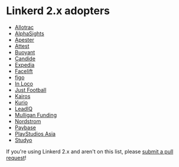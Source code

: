 # Linkerd 2.x adopters

- [Allotrac](https://allotrac.com.au)
- [AlphaSights](https://www.alphasights.com)
- [Apester](https://apester.com)
- [Attest](https://www.askattest.com)
- [Buoyant](https://buoyant.io)
- [Candide](https://candidegardening.com)
- [Expedia](https://www.expedia.com)
- [Facelift](https://www.facelift-bbt.com/en)
- [figo](https://www.figo.io/)
- [In Loco](https://inloco.com.br/en/)
- [Just Football](https://justfootball.io)
- [Kairos](https://kairos.com)
- [Kurio](https://kurio.id)
- [LeadIQ](https://leadiq.com)
- [Mulligan Funding](https://www.mulliganfunding.com/)
- [Nordstrom](https://nordstrom.com/)
- [Paybase](https://paybase.io/)
- [PlayStudios Asia](https://www.playstudios.asia)
- [Studyo](https://studyo.co)

If you're using Linkerd 2.x and aren't on this list, please [submit a pull
request](https://github.com/linkerd/linkerd2/pulls)!
